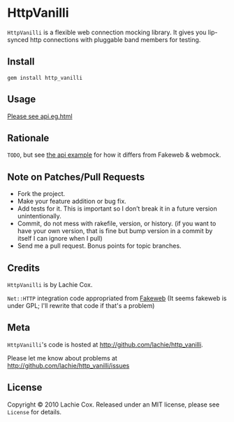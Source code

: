 # HttpVanilli

`HttpVanilli` is a flexible web connection mocking library. It gives you lip-synced http connections with pluggable band members for testing.

## Install

    gem install http_vanilli

## Usage

[Please see api.eg.html][api]

[api]: http://github.com/lachie/http_vanilli/raw/master/examples/api.eg.html

## Rationale

`TODO`, but see [the api example][api] for how it differs from Fakeweb & webmock.

## Note on Patches/Pull Requests

* Fork the project.
* Make your feature addition or bug fix.
* Add tests for it. This is important so I don’t break it in a future version unintentionally.
* Commit, do not mess with rakefile, version, or history. (if you want to have your own version, that is fine but bump version in a commit by itself I can ignore when I pull)
* Send me a pull request. Bonus points for topic branches.

## Credits

`HttpVanilli` is by Lachie Cox.

`Net::HTTP` integration code appropriated from [Fakeweb][fw] (It seems fakeweb is under GPL; I'll rewrite that code if that's a problem)

[fw]: http://github.com/chrisk/fakeweb

## Meta

`HttpVanilli`'s code is hosted at http://github.com/lachie/http_vanilli.

Please let me know about problems at http://github.com/lachie/http_vanilli/issues

## License

Copyright &copy; 2010 Lachie Cox. Released under an MIT license, please see `License` for details.
